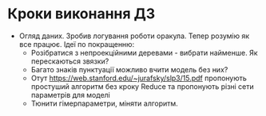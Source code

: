 # Кроки виконання ДЗ

* Огляд даних. Зробив логування роботи оракула. Тепер розумію як все працює.
  Ідеї по покращенню:
    * Розібратися з непроекційними деревами - вибрати найменше. Як перескаються звязки?
    * Багато знаків пунктуації можливо вчити модель без них?
    * Отут https://web.stanford.edu/~jurafsky/slp3/15.pdf пропонують простуший алгоритм без кроку Reduce та пропонують різні сети параметрів для моделі
    * Тюнити гімерпараметри, міняти алгоритм.

